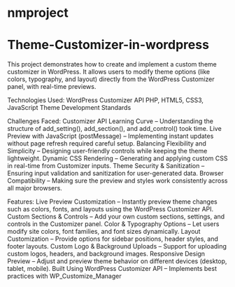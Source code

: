# nmproject
# Theme-Customizer-in-wordpress
This project demonstrates how to create and implement a custom theme customizer in WordPress. It allows users to modify theme options (like colors, typography, and layout) directly from the WordPress Customizer panel, with real-time previews.

Technologies Used:
WordPress Customizer API
PHP, HTML5, CSS3, JavaScript 
Theme Development Standards

Challenges Faced:
Customizer API Learning Curve – Understanding the structure of add_setting(), add_section(), and add_control() took time.
Live Preview with JavaScript (postMessage) – Implementing instant updates without page refresh required careful setup.
Balancing Flexibility and Simplicity – Designing user-friendly controls while keeping the theme lightweight.
Dynamic CSS Rendering – Generating and applying custom CSS in real-time from Customizer inputs.
Theme Security & Sanitization – Ensuring input validation and sanitization for user-generated data.
Browser Compatibility – Making sure the preview and styles work consistently across all major browsers.

Features:
Live Preview Customization – Instantly preview theme changes such as colors, fonts, and layouts using the WordPress Customizer API.
Custom Sections & Controls – Add your own custom sections, settings, and controls in the Customizer panel.
Color & Typography Options – Let users modify site colors, font families, and font sizes dynamically.
Layout Customization – Provide options for sidebar positions, header styles, and footer layouts.
Custom Logo & Background Uploads – Support for uploading custom logos, headers, and background images.
Responsive Design Preview – Adjust and preview theme behavior on different devices (desktop, tablet, mobile).
Built Using WordPress Customizer API – Implements best practices with WP_Customize_Manager
